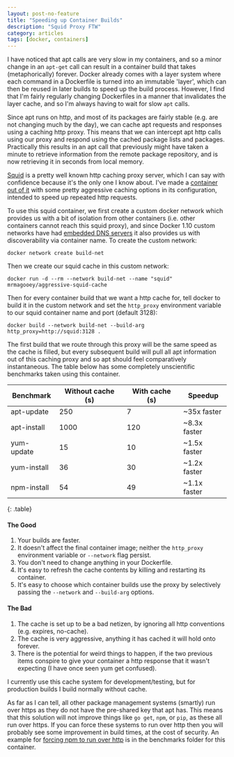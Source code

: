 ```yaml
---
layout: post-no-feature
title: "Speeding up Container Builds"
description: "Squid Proxy FTW"
category: articles
tags: [docker, containers]
---
```


I have noticed that apt calls are very slow in my containers, and so a minor change in an `apt-get` call can result in a container build that takes (metaphorically) forever. Docker already comes with a layer system where each command in a Dockerfile is turned into an immutable 'layer', which can then be reused in later builds to speed up the build process. However, I find that I'm fairly regularly changing Dockerfiles in a manner that invalidates the layer cache, and so I'm always having to wait for slow `apt` calls.

Since apt runs on http, and most of its packages are fairly stable (e.g. are not changing much by the day), we can cache apt requests and responses using a caching http proxy. This means that we can intercept apt http calls using our proxy and respond using the cached package lists and packages. Practically this results in an apt call that previously might have taken a minute to retrieve information from the remote package repository, and is now retrieving it in seconds from local memory.

[Squid](http://www.squid-cache.org/) is a pretty well known http caching proxy server, which I can say with confidence because it's the only one I know about. I've made a [container out of it](https://github.com/mrmagooey/aggressive-squid-cache) with some pretty aggressive caching options in its configuration, intended to speed up repeated http requests.

To use this squid container, we first create a custom docker network which provides us with a bit of isolation from other containers (i.e. other containers cannot reach this squid proxy), and since Docker 1.10 custom networks have had [embedded DNS servers](https://docs.docker.com/engine/userguide/networking/configure-dns/) it also provides us with discoverability via container name. To create the custom network:

    docker network create build-net
    
Then we create our squid cache in this custom network:

    docker run -d --rm --network build-net --name "squid" mrmagooey/aggressive-squid-cache

Then for every container build that we want a http cache for, tell docker to build it in the custom network and set the `http_proxy` environment variable to our squid container name and port (default 3128):

    docker build --network build-net --build-arg http_proxy=http://squid:3128 .

The first build that we route through this proxy will be the same speed as the cache is filled, but every subsequent build will pull all apt information out of this caching proxy and so apt should feel comparatively instantaneous. The table below has some completely unscientific benchmarks taken using this container.

| Benchmark   | Without cache (s) | With cache (s) | Speedup      |
|-------------|-------------------|----------------|--------------|
| apt-update  |               250 |              7 | ~35x faster  |
| apt-install |              1000 |            120 | ~8.3x faster |
| yum-update  |                15 |             10 | ~1.5x faster |
| yum-install |                36 |             30 | ~1.2x faster |
| npm-install |                54 |             49 | ~1.1x faster |
{: .table}

#### The Good

1. Your builds are faster.
1. It doesn't affect the final container image; neither the `http_proxy` environment variable or `--network` flag persist.
1. You don't need to change anything in your Dockerfile.
1. It's easy to refresh the cache contents by killing and restarting its container.
1. It's easy to choose which container builds use the proxy by selectively passing the `--network` and `--build-arg` options.

#### The Bad

1. The cache is set up to be a bad netizen, by ignoring all http conventions (e.g. expires, no-cache).
1. The cache is very aggressive, anything it has cached it will hold onto forever.
1. There is the potential for weird things to happen, if the two previous items conspire to give your container a http response that it wasn't expecting (I have once seen yum get confused).

I currently use this cache system for development/testing, but for production builds I build normally without cache. 

As far as I can tell, all other package management systems (smartly) run over https as they do not have the pre-shared key that apt has. This means that this solution will not improve things like `go get`, `npm`, or `pip`, as these all run over https. If you can force these systems to run over http then you will probably see some improvement in build times, at the cost of security. An example for [forcing npm to run over http](https://github.com/mrmagooey/aggressive-squid-cache/blob/master/benchmarks/npm-install-benchmark) is in the benchmarks folder for this container.
